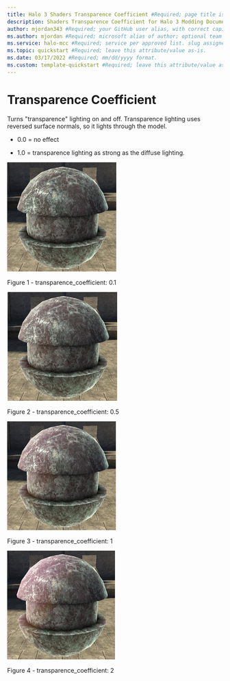 ```yaml
---
title: Halo 3 Shaders Transparence Coefficient #Required; page title is displayed in search results. Include the brand.
description: Shaders Transparence Coefficient for Halo 3 Modding Documentation. #Required; article description that is displayed in search results. 
author: mjordan343 #Required; your GitHub user alias, with correct capitalization.
ms.author: mjordan #Required; microsoft alias of author; optional team alias.
ms.service: halo-mcc #Required; service per approved list. slug assigned by ACOM.
ms.topic: quickstart #Required; leave this attribute/value as-is.
ms.date: 03/17/2022 #Required; mm/dd/yyyy format.
ms.custom: template-quickstart #Required; leave this attribute/value as-is.
---
```


# Transparence Coefficient

Turns "transparence" lighting on and off. Transparence lighting uses reversed surface normals, so it lights through the model.

- 0.0 = no effect

- 1.0 = transparence lighting as strong as the diffuse lighting.

![An object that has a transparence coefficient set to a value of zero point one.](./media/H3_Shaders_TransCo01.png)

Figure 1 - transparence_coefficient: 0.1

![An object that has a transparence coefficient set to a value of zero point five.](./media/H3_Shaders_TransCo05.png)

Figure 2 - transparence_coefficient: 0.5

![An object that has a transparence coefficient set to a value of one.](./media/H3_Shaders_TransCo1.png)

Figure 3 - transparence_coefficient: 1

![An object that has a transparence coefficient set to a value of two.](./media/H3_Shaders_TransCo2.png)

Figure 4 - transparence_coefficient: 2
